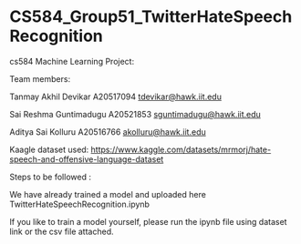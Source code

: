 # CS584_Group51_TwitterHateSpeechRecognition
cs584 Machine Learning Project:

Team members:

Tanmay Akhil Devikar		A20517094		tdevikar@hawk.iit.edu	 

Sai Reshma Guntimadugu	A20521853		sguntimadugu@hawk.iit.edu

Aditya Sai Kolluru			A20516766		akolluru@hawk.iit.edu

Kaagle dataset used: https://www.kaggle.com/datasets/mrmorj/hate-speech-and-offensive-language-dataset

Steps to be followed :

We have already trained a model and uploaded here TwitterHateSpeechRecognition.ipynb

If you like to train a model yourself, please run the ipynb file using dataset link or the csv file attached.


